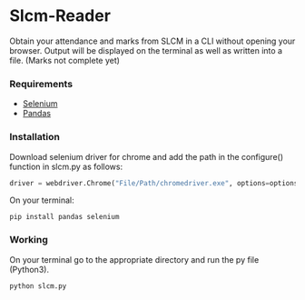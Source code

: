 # Slcm-Reader
Obtain your attendance and marks from SLCM in a CLI without opening your browser. Output will be displayed on the terminal as well as written into a file. (Marks not complete yet)


### Requirements
* [Selenium](https://www.selenium.dev/)
* [Pandas](https://pandas.pydata.org/)


### Installation
Download selenium driver for chrome and add the path in the configure() function in slcm.py as follows: 
```python
driver = webdriver.Chrome("File/Path/chromedriver.exe", options=options) # example
```

On your terminal:
```terminal
pip install pandas selenium
```

### Working 

On your terminal go to the appropriate directory and run the py file (Python3).
```terminal
python slcm.py
```
